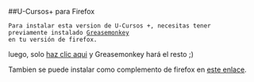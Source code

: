 ##U-Cursos+ para Firefox

<code>Para instalar esta version de U-Cursos +, necesitas tener previamente instalado [Greasemonkey](https://addons.mozilla.org/es/firefox/addon/greasemonkey/) en tu versión de firefox.</code>

luego, solo [haz clic aqui](https://github.com/MALLER-LAGOON/Firefox_ucursos_plus/raw/master/13122014.user.js) y Greasemonkey hará el resto ;)

Tambien se puede instalar como complemento de firefox en [este enlace](https://addons.mozilla.org/firefox/downloads/file/289440/u_cursos-1.5.5-fx.xpi?src=userprofile).
